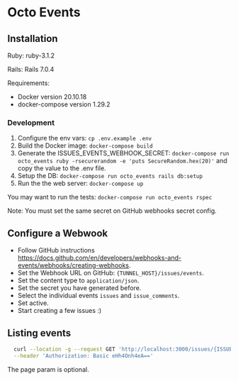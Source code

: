 # Octo Events

## Installation

Ruby: ruby-3.1.2

Rails: Rails 7.0.4

Requirements:

- Docker version 20.10.18
- docker-compose version 1.29.2

### Development

1. Configure the env vars: `cp .env.example .env`
2. Build the Docker image: `docker-compose build`
3. Generate the ISSUES_EVENTS_WEBHOOK_SECRET: `docker-compose run octo_events ruby -rsecurerandom -e 'puts SecureRandom.hex(20)'` and copy the value to the .env file.
4. Setup the DB: `docker-compose run octo_events rails db:setup`
5. Run the the web server: `docker-compose up`

You may want to run the tests: `docker-compose run octo_events rspec`

Note: You must set the same secret on GitHub webhooks secret config.

## Configure a Webwook

- Follow GitHub instructions <https://docs.github.com/en/developers/webhooks-and-events/webhooks/creating-webhooks>.
- Set the Webhook URL on GitHub: `{TUNNEL_HOST}/issues/events`.
- Set the content type to `application/json`.
- Set the secret you have generated before.
- Select the individual events `issues` and `issue_comments`.
- Set active.
- Start creating a few issues :)

## Listing events

```sh
  curl --location -g --request GET 'http://localhost:3000/issues/{ISSUE_ID}/events?page[size]=1&page[number]=1' \
  --header 'Authorization: Basic eHh4Onh4eA=='
```

The page param is optional.
